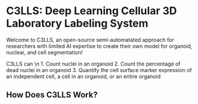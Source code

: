# C3LLS: Deep Learning Cellular 3D Laboratory Labeling System
Welcome to C3LLS, an open-source semi-automatated approach for researchers with limited AI expertise to create their own model for organoid, nuclear, and cell segmentation! 

C3LLS can
\n 1. Count nuclei in an organoid
2. Count the percentage of dead nuclei in an organoid
		3. Quantify the cell surface marker expression of an independent cell, a cell in an organoid, or an entire organoid

## How Does C3LLS Work?


